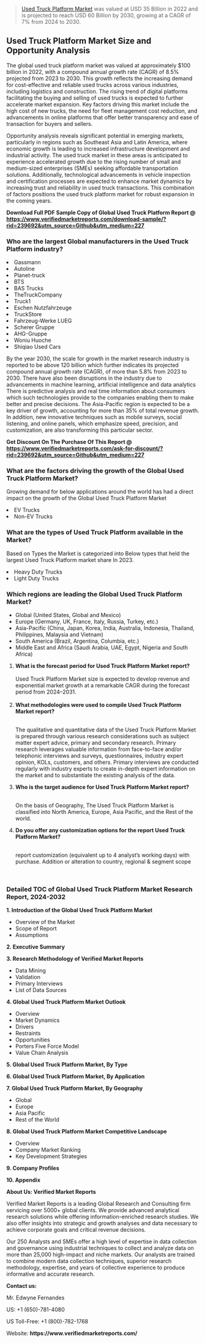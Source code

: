 <blockquote><p><p><a href="https://www.verifiedmarketreports.com/download-sample/?rid=239692&utm_source=Github&utm_medium=227" target="_blank">Used Truck Platform Market</a> was valued at USD 35 Billion in 2022 and is projected to reach USD 60 Billion by 2030, growing at a CAGR of 7% from 2024 to 2030.</p></blockquote><p><h2>Used Truck Platform Market Size and Opportunity Analysis</h2><p>The global used truck platform market was valued at approximately $100 billion in 2022, with a compound annual growth rate (CAGR) of 8.5% projected from 2023 to 2030. This growth reflects the increasing demand for cost-effective and reliable used trucks across various industries, including logistics and construction. The rising trend of digital platforms facilitating the buying and selling of used trucks is expected to further accelerate market expansion. Key factors driving this market include the high cost of new trucks, the need for fleet management cost reduction, and advancements in online platforms that offer better transparency and ease of transaction for buyers and sellers.</p><p>Opportunity analysis reveals significant potential in emerging markets, particularly in regions such as Southeast Asia and Latin America, where economic growth is leading to increased infrastructure development and industrial activity. The used truck market in these areas is anticipated to experience accelerated growth due to the rising number of small and medium-sized enterprises (SMEs) seeking affordable transportation solutions. Additionally, technological advancements in vehicle inspection and certification processes are expected to enhance market dynamics by increasing trust and reliability in used truck transactions. This combination of factors positions the used truck platform market for robust expansion in the coming years.</p></p><p class=""><strong>Download Full PDF Sample Copy of Global Used Truck Platform Report @ <a href="https://www.verifiedmarketreports.com/download-sample/?rid=239692&amp;utm_source=Github&amp;utm_medium=227" target="_blank">https://www.verifiedmarketreports.com/download-sample/?rid=239692&amp;utm_source=Github&amp;utm_medium=227</a></strong></p><h3 id="" class="">Who are the largest Global manufacturers in the Used Truck Platform industry?</h3><p><li>Gassmann</li><li> Autoline</li><li> Planet-truck</li><li> BTS</li><li> BAS Trucks</li><li> TheTruckCompany</li><li> Truck1</li><li> Eschen Nutzfahrzeuge</li><li> TruckStore</li><li> Fahrzeug-Werke LUEG</li><li> Scherer Gruppe</li><li> AHG-Gruppe</li><li> Woniu Huoche</li><li> Shiqiao Used Cars</li></p><div class=""><div class="" dir="" data-message-author-role="" data-message-id="" data-message-model-slug=""><div class=""><div class=""><div class=""><div class="" dir="" data-message-author-role="" data-message-id="" data-message-model-slug=""><div class=""><div class=""><p>By the year 2030, the scale for growth in the market research industry is reported to be above 120 billion which further indicates its projected compound annual growth rate (CAGR), of more than 5.8% from 2023 to 2030. There have also been disruptions in the industry due to advancements in machine learning, artificial intelligence and data analytics There is predictive analysis and real time information about consumers which such technologies provide to the companies enabling them to make better and precise decisions. The Asia-Pacific region is expected to be a key driver of growth, accounting for more than 35% of total revenue growth. In addition, new innovative techniques such as mobile surveys, social listening, and online panels, which emphasize speed, precision, and customization, are also transforming this particular sector.</p><p><strong>Get Discount On The Purchase Of This Report @&nbsp; <a href="https://www.verifiedmarketreports.com/ask-for-discount/?rid=239692&amp;utm_source=Github&amp;utm_medium=227" target="_blank">https://www.verifiedmarketreports.com/ask-for-discount/?rid=239692&amp;utm_source=Github&amp;utm_medium=227</a></strong></p></div></div></div></div></div></div></div></div><h3 id="" class="">What are the factors driving the growth of the Global Used Truck Platform Market?</h3><p id="" class="">Growing demand for below applications around the world has had a direct impact on the growth of the Global Used Truck Platform Market</p><p id="" class=""><li>EV Trucks</li><li> Non-EV Trucks</li></p><h3 id="" class="">What are the types of Used Truck Platform available in the Market?</h3><p id="" class="">Based on Types the Market is categorized into Below types that held the largest Used Truck Platform market share In 2023.</p><p id="" class=""><li>Heavy Duty Trucks</li><li> Light Duty Trucks</li></p><h3 id="" class="">Which regions are leading the Global Used Truck Platform Market?</h3><ul><li>Global (United States, Global and Mexico)</li><li>Europe (Germany, UK, France, Italy, Russia, Turkey, etc.)</li><li>Asia-Pacific (China, Japan, Korea, India, Australia, Indonesia, Thailand, Philippines, Malaysia and Vietnam)</li><li>South America (Brazil, Argentina, Columbia, etc.)</li><li>Middle East and Africa (Saudi Arabia, UAE, Egypt, Nigeria and South Africa)</li></ul><p><ol><li><strong>What is the forecast period for Used Truck Platform Market report?<br /></strong><br /><span data-sheets-root="1" data-sheets-value="{&quot;1&quot;:2,&quot;2&quot;:&quot;XXXX size is expected to develop revenue and exponential market growth at a remarkable CAGR during the forecast period from 2024&ndash;2030.&quot;}" data-sheets-userformat="{&quot;2&quot;:12674,&quot;4&quot;:{&quot;1&quot;:2,&quot;2&quot;:16776960},&quot;10&quot;:2,&quot;11&quot;:0,&quot;15&quot;:&quot;Arial&quot;,&quot;16&quot;:12}">Used Truck Platform Market size is expected to develop revenue and exponential market growth at a remarkable CAGR during the forecast period from 2024&ndash;2031.</span><br /><br /></li><li><strong>What methodologies were used to compile Used Truck Platform Market report?<br /><br /></strong><p>The qualitative and quantitative data of the&nbsp;Used Truck Platform Market is prepared through various research considerations such as subject matter expert advice, primary and secondary research. Primary research leverages valuable information from face-to-face and/or telephonic interviews and surveys, questionnaires, industry expert opinion, KOLs, customers, and others. Primary interviews are conducted regularly with industry experts to create in-depth expert information on the market and to substantiate the existing analysis of the data.&nbsp;</p></li><li><strong>Who is the target audience for Used Truck Platform Market report?<br /><br /></strong><p>On the basis of Geography, The&nbsp;Used Truck Platform Market is classified into North America, Europe, Asia Pacific, and the Rest of the world.</p></li><li><strong>Do you offer any customization options for the report Used Truck Platform Market?<br /><br /></strong><p>report customization (equivalent up to 4 analyst&rsquo;s working days) with purchase. Addition or alteration to country, regional &amp; segment scope</p><p>&nbsp;</p></li></ol></p><h3 id="" class="">Detailed TOC of Global Used Truck Platform Market Research Report, 2024-2032</h3><p id="" class=""><strong>1. Introduction of the Global Used Truck Platform Market</strong></p><ul><li>Overview of the Market</li><li>Scope of Report</li><li>Assumptions</li></ul><p id="" class=""><strong>2. Executive Summary</strong></p><p id="" class=""><strong>3. Research Methodology of&nbsp;Verified Market Reports</strong></p><ul><li>Data Mining</li><li>Validation</li><li>Primary Interviews</li><li>List of Data Sources</li></ul><p id="" class=""><strong>4. Global Used Truck Platform Market Outlook</strong></p><ul><li>Overview</li><li>Market Dynamics</li><li>Drivers</li><li>Restraints</li><li>Opportunities</li><li>Porters Five Force Model</li><li>Value Chain Analysis</li></ul><p id="" class=""><strong>5. Global Used Truck Platform Market, By&nbsp;Type</strong></p><p id="" class=""><strong>6. Global Used Truck Platform Market, By Application</strong></p><p id="" class=""><strong>7. Global Used Truck Platform Market, By Geography</strong></p><ul><li>Global</li><li>Europe</li><li>Asia Pacific</li><li>Rest of the World</li></ul><p id="" class=""><strong>8. Global Used Truck Platform Market Competitive Landscape</strong></p><ul><li>Overview</li><li>Company Market Ranking</li><li>Key Development Strategies</li></ul><p id="" class=""><strong>9. Company Profiles</strong></p><p id="" class=""><strong>10. Appendix</strong></p><p id="" class=""><strong>About Us: Verified Market Reports</strong></p><p id="" class="">Verified Market Reports is a leading Global Research and Consulting firm servicing over 5000+ global clients. We provide advanced analytical research solutions while offering information-enriched research studies. We also offer insights into strategic and growth analyses and data necessary to achieve corporate goals and critical revenue decisions.</p><p id="" class="">Our 250 Analysts and SMEs offer a high level of expertise in data collection and governance using industrial techniques to collect and analyze data on more than 25,000 high-impact and niche markets. Our analysts are trained to combine modern data collection techniques, superior research methodology, expertise, and years of collective experience to produce informative and accurate research.</p><p id="" class=""><strong>Contact us:</strong></p><p id="" class="">Mr. Edwyne Fernandes</p><p id="" class="">US: +1 (650)-781-4080</p><p id="" class="">US Toll-Free: +1 (800)-782-1768</p><p id="" class="">Website: <a target="" data-test-app-aware-link=""><strong>https://www.verifiedmarketreports.com/</strong></a></p>
